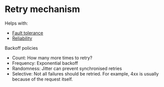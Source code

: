 # Retry mechanism

Helps with:
- [Fault tolerance](../goals/fault-tolerance.md)
- [Reliability](../goals/reliability.md)

Backoff policies
- Count: How many more times to retry?
- Frequency: Exponential backoff
- Randomness: Jitter can prevent synchronised retries
- Selective: Not all failures should be retried. For example, 4xx is usually because of the request itself.
